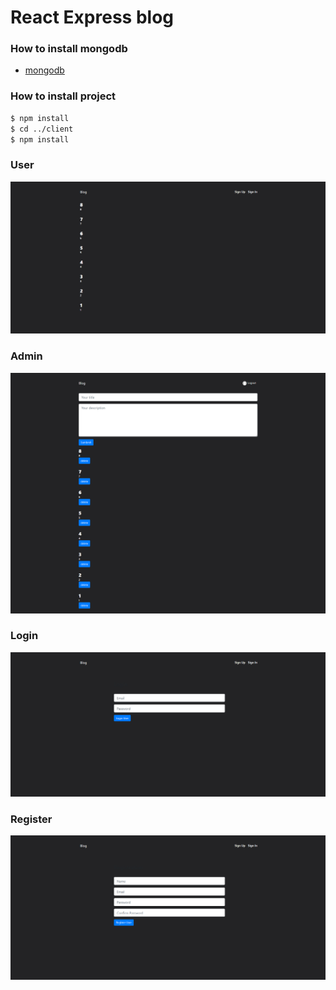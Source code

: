 # React Express blog

### How to install mongodb
* [mongodb](https://docs.mongodb.com/manual/administration/install-on-linux/)

### How to install project
```sh
$ npm install
$ cd ../client
$ npm install
```

### User
![preview-simple](https://github.com/neyron163/react-app/blob/master/preview-simple.png)
### Admin
![preview](https://github.com/neyron163/react-app/blob/master/preview.png)
### Login
![login](https://github.com/neyron163/react-app/blob/master/login.png)
### Register
![register](https://github.com/neyron163/react-app/blob/master/register.png)

